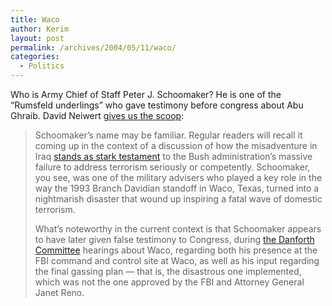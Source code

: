 ```yaml
---
title: Waco
author: Kerim
layout: post
permalink: /archives/2004/05/11/waco/
categories:
  - Politics
---
```

Who is Army Chief of Staff Peter J. Schoomaker? He is one of the &#8220;Rumsfeld underlings&#8221; who gave testimony before congress about Abu Ghraib. David Neiwert <a href="http://dneiwert.blogspot.com/archives/2004_05_09_dneiwert_archive.html#108424458408788027" onclick="_gaq.push(['_trackEvent', 'outbound-article', 'http://dneiwert.blogspot.com/archives/2004_05_09_dneiwert_archive.html#108424458408788027', 'gives us the scoop']);" >gives us the scoop</a>:

> Schoomaker&#8217;s name may be familiar. Regular readers will recall it coming up in the context of a discussion of how the misadventure in Iraq <a href="http://dneiwert.blogspot.com/2004_04_25_dneiwert_archive.html#108305345380975226" onclick="_gaq.push(['_trackEvent', 'outbound-article', 'http://dneiwert.blogspot.com/2004_04_25_dneiwert_archive.html#108305345380975226', 'stands as stark testament']);" >stands as stark testament</a> to the Bush administration&#8217;s massive failure to address terrorism seriously or competently. Schoomaker, you see, was one of the military advisers who played a key role in the way the 1993 Branch Davidian standoff in Waco, Texas, turned into a nightmarish disaster that wound up inspiring a fatal wave of domestic terrorism.
> 
> What&#8217;s noteworthy in the current context is that Schoomaker appears to have later given false testimony to Congress, during <a href="http://www.courttv.com/national/davidians/Waco_Rpt.pdf" onclick="_gaq.push(['_trackEvent','download','http://www.courttv.com/national/davidians/Waco_Rpt.pdf']);" >the Danforth Committee</a> hearings about Waco, regarding both his presence at the FBI command and control site at Waco, as well as his input regarding the final gassing plan &#8212; that is, the disastrous one implemented, which was not the one approved by the FBI and Attorney General Janet Reno.

